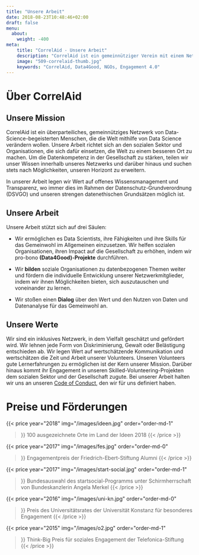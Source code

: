 ```yaml
---
title: "Unsere Arbeit"
date: 2018-08-23T10:48:46+02:00
draft: false
menu:
  about:
    weight: -400
meta:
    title: "CorrelAid - Unsere Arbeit"
    description: "CorrelAid ist ein gemeinnütziger Verein mit einem Netzwerk von 1400 ehrenamtlichen Datenanalyst*innen."
    image: "509-correlaid-thumb.jpg"
    keywords: "CorrelAid, Data4Good, NGOs, Engagement 4.0"
---
```


# Über CorrelAid 
## Unsere Mission

CorrelAid ist ein überparteiliches, gemeinnütziges Netzwerk von Data-Science-begeisterten Menschen, die die Welt mithilfe von Data Science verändern wollen. Unsere Arbeit richtet sich an den sozialen Sektor und Organisationen, die sich dafür einsetzen, die Welt zu einem besseren Ort zu machen. Um die Datenkompetenz in der Gesellschaft zu stärken, teilen wir unser Wissen innerhalb unseres Netzwerks und darüber hinaus und suchen stets nach Möglichkeiten, unseren Horizont zu erweitern. 

In unserer Arbeit legen wir Wert auf offenes Wissensmanagement und Transparenz, wo immer dies im Rahmen der Datenschutz-Grundverordnung (DSVGO) und unseren strengen datenethischen Grundsätzen möglich ist. 

## Unsere Arbeit

Unsere Arbeit stützt sich auf drei Säulen:


- Wir ermöglichen es Data Scientists, ihre Fähigkeiten und ihre Skills für das Gemeinwohl im Allgemeinen einzusetzen. Wir helfen sozialen Organisationen, ihren Impact auf die Gesellschaft zu erhöhen, indem wir pro-bono **(Data4Good)-Projekte** durchführen.


- Wir **bilden** soziale Organisationen zu datenbezogenen Themen weiter und fördern die individuelle Entwicklung unserer Netzwerkmitglieder, indem wir ihnen Möglichkeiten bieten, sich auszutauschen und voneinander zu lernen. 

- Wir stoßen einen **Dialog** über den Wert und den Nutzen von Daten und Datenanalyse für das Gemeinwohl an.


## Unsere Werte 

Wir sind ein inklusives Netzwerk, in dem Vielfalt geschätzt und gefördert wird. Wir lehnen jede Form von Diskriminierung, Gewalt oder Belästigung entschieden ab. Wir legen Wert auf wertschätzende Kommunikation und wertschätzen die Zeit und Arbeit unserer Volunteers. Unseren Volunteers gute Lernerfahrungen zu ermöglichen ist der Kern unserer Mission. Darüber hinaus kommt ihr Engagement in unseren Skilled-Volunteering-Projekten dem sozialen Sektor und der Gesellschaft zugute. Bei unserer Arbeit halten wir uns an unseren [Code of Conduct](/de/about/codeofconduct), den wir für uns definiert haben.

# Preise und Förderungen


{{< price 
    year="2018" 
    img="/images/ideen.jpg"
    order="order-md-1"
>}}
100 ausgezeichnete Orte im Land der Ideen 2018
{{< /price >}}

{{< price 
    year="2017" 
    img="/images/fes.jpg"
    order="order-md-0"
>}}
Engagementpreis der Friedrich-Ebert-Stiftung Alumni
{{< /price >}}

{{< price 
    year="2017" 
    img="/images/start-social.jpg"
    order="order-md-1"
>}}
Bundesauswahl des startsocial-Programms unter Schirmherrschaft von Bundeskanzlerin Angela Merkel
{{< /price >}}

{{< price 
    year="2016" 
    img="/images/uni-kn.jpg"
    order="order-md-0"
>}}
Preis des Universitätsrates der Universität Konstanz für besonderes Engagement
{{< /price >}}

{{< price 
    year="2015" 
    img="/images/o2.jpg"
    order="order-md-1"
>}}
Think-Big Preis für soziales Engagement der Telefonica-Stiftung
{{< /price >}}
